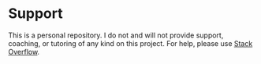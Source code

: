 # Support

This is a personal repository. I do not and will not provide support, coaching, or tutoring of any kind on this project. 
For help, please use [Stack Overflow](https://stackoverflow.com/).
